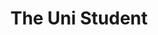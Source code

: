 ---
layout: book-summary
title: The Uni Student
image: the-uni-student.png
altText: the uni student
AMSUSA: 
AMSAU:
AMSUK:
AMSCA:
---
